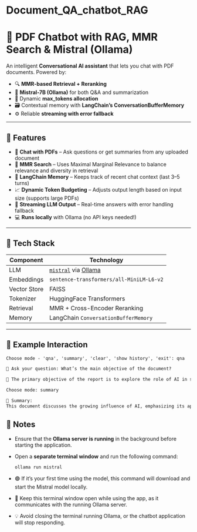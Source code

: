 # Document_QA_chatbot_RAG
# 🤖 PDF Chatbot with RAG, MMR Search & Mistral (Ollama)

An intelligent **Conversational AI assistant** that lets you chat with PDF documents. Powered by:
- 🔍 **MMR-based Retrieval + Reranking**
- 🧠 **Mistral-7B (Ollama)** for both Q&A and summarization
- 🧾 Dynamic **max_tokens allocation**
- 🗃️ Contextual memory with **LangChain’s ConversationBufferMemory**
- ⚙️ Reliable **streaming with error fallback**

---

## 🚀 Features

- 🧠 **Chat with PDFs** – Ask questions or get summaries from any uploaded document
- 🔄 **MMR Search** – Uses Maximal Marginal Relevance to balance relevance and diversity in retrieval
- 🧠 **LangChain Memory** – Keeps track of recent chat context (last 3–5 turns)
- 📈 **Dynamic Token Budgeting** – Adjusts output length based on input size (supports large PDFs)
- 💬 **Streaming LLM Output** – Real-time answers with error handling fallback
- 💻 **Runs locally** with Ollama (no API keys needed!)

---

## 🧰 Tech Stack

| Component       | Technology                                      |
|----------------|--------------------------------------------------|
| LLM            | [`mistral`](https://ollama.com/library/mistral) via [Ollama](https://ollama.com) |
| Embeddings     | `sentence-transformers/all-MiniLM-L6-v2`         |
| Vector Store   | FAISS                                            |
| Tokenizer      | HuggingFace Transformers                         |
| Retrieval      | MMR + Cross-Encoder Reranking                    |
| Memory         | LangChain `ConversationBufferMemory`            |

---


## 🧪 Example Interaction
```markdown
Choose mode - 'qna', 'summary', 'clear', 'show history', 'exit': qna

💬 Ask your question: What’s the main objective of the document?

🤖 The primary objective of the report is to explore the role of AI in streamlining operational workflows across industries...

Choose mode: summary

📄 Summary:  
This document discusses the growing influence of AI, emphasizing its applications in predictive analytics, efficiency optimization...

```


## 📌 Notes

- Ensure that the **Ollama server is running** in the background before starting the application.
- Open a **separate terminal window** and run the following command:
  
  ```
  ollama run mistral
  ```

- 🟣 If it’s your first time using the model, this command will download and start the Mistral model locally.  
- 📘 Keep this terminal window open while using the app, as it communicates with the running Ollama server.  
- 💡 Avoid closing the terminal running Ollama, or the chatbot application will stop responding.
